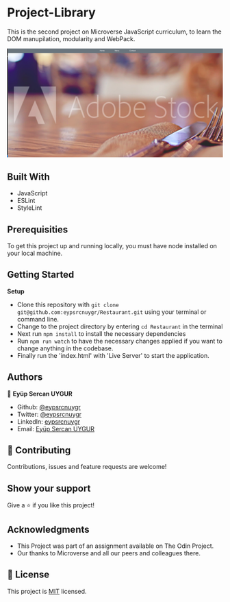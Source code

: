 # Project-Library

This is the second project on Microverse JavaScript curriculum, to learn the DOM manupilation, modularity and WebPack.

![screenshot](./src/assets/images/Screenshot1.png)<br>

## Built With

- JavaScript
- ESLint
- StyleLint

## Prerequisities

To get this project up and running locally, you must have node installed on your local machine.

## Getting Started

**Setup**

- Clone this repository with ```git clone git@github.com:eypsrcnuygr/Restaurant.git``` using your terminal or command line.<br>
- Change to the project directory by entering ```cd Restaurant``` in the terminal<br>
- Next run ```npm install``` to install the necessary dependencies<br>
- Run ```npm run watch``` to have the necessary changes applied if you want to change anything in the codebase.
- Finally run the 'index.html' with 'Live Server' to start the application.<br>

## Authors

👤 **Eyüp Sercan UYGUR**

-   Github: [@eypsrcnuygr](https://github.com/eypsrcnuygr)
-   Twitter: [@eypsrcnuygr](https://twitter.com/eypsrcnuygr)
-   LinkedIn: [eypsrcnuygr](https://www.linkedin.com/in/eypsrcnuygr/)
-   Email: [Eyüp Sercan UYGUR](sercanuygur@gmail.com)


## 🤝 Contributing

Contributions, issues and feature requests are welcome!

## Show your support

Give a ⭐️ if you like this project!

## Acknowledgments

-   This Project was part of an assignment available on The Odin Project.
-   Our thanks to Microverse and all our peers and colleagues there.

## 📝 License

This project is [MIT](lic.url) licensed.
